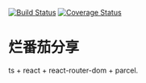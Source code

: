 [![Build Status](https://travis-ci.org/0326/tomato.svg?branch=master)](https://travis-ci.org/0326/tomato)
[![Coverage Status](https://coveralls.io/repos/github/0326/tomato/badge.svg?branch=master)](https://coveralls.io/github/0326/tomato?branch=master)

# 烂番茄分享
ts + react + react-router-dom + parcel.
